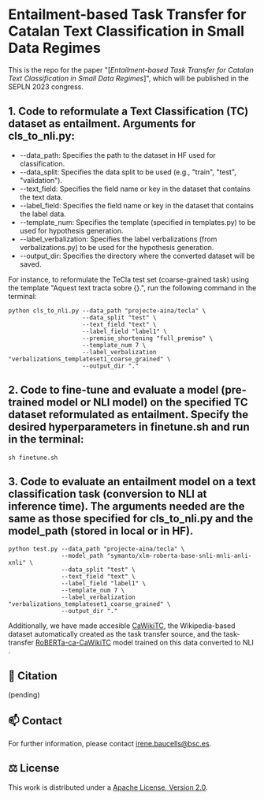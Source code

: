 # Entailment-based Task Transfer for Catalan Text Classification in Small Data Regimes

This is the repo for the paper "[*Entailment-based Task Transfer for Catalan Text Classification in Small Data Regimes*]", which will be published in the SEPLN 2023 congress. 

## 1. Code to reformulate a Text Classification (TC) dataset as entailment. Arguments for cls_to_nli.py:

- --data_path: Specifies the path to the dataset in HF used for classification. 
- --data_split: Specifies the data split to be used (e.g., "train", "test", "validation").
- --text_field: Specifies the field name or key in the dataset that contains the text data.
- --label_field: Specifies the field name or key in the dataset that contains the label data.
- --template_num: Specifies the template (specified in templates.py) to be used for hypothesis generation.
- --label_verbalization: Specifies the label verbalizations (from verbalizations.py) to be used for the hypothesis generation.
- --output_dir: Specifies the directory where the converted dataset will be saved.

For instance, to reformulate the TeCla test set (coarse-grained task) using the template "Aquest text tracta sobre {}.", run the following command in the terminal:
```
python cls_to_nli.py --data_path "projecte-aina/tecla" \
                     --data_split "test" \
                     --text_field "text" \
                     --label_field "label1" \
                     --premise_shortening "full_premise" \
                     --template_num 7 \
                     --label_verbalization "verbalizations_templateset1_coarse_grained" \
                     --output_dir "."
```

## 2. Code to fine-tune and evaluate a model (pre-trained model or NLI model) on the specified TC dataset reformulated as entailment. Specify the desired hyperparameters in finetune.sh and run in the terminal:
```
sh finetune.sh
```

## 3. Code to evaluate an entailment model on a text classification task (conversion to NLI at inference time). The arguments needed are the same as those specified for cls_to_nli.py and the model_path (stored in local or in HF).
```
python test.py --data_path "projecte-aina/tecla" \
               --model_path "symanto/xlm-roberta-base-snli-mnli-anli-xnli" \
               --data_split "test" \
               --text_field "text" \
               --label_field "label1" \
               --template_num 7 \
               --label_verbalization "verbalizations_templateset1_coarse_grained" \
               --output_dir "."
```

Additionally, we have made accesible [CaWikiTC](https://huggingface.co/ibaucells/CaWikiTC), the Wikipedia-based dataset automatically created as the task transfer source, and the task-transfer [RoBERTa-ca-CaWikiTC](https://huggingface.co/ibaucells/RoBERTa-ca-CaWikiTC) model trained on this data converted to NLI .


## 📣 Citation
(pending)

## 📫 Contact

For further information, please contact <irene.baucells@bsc.es>.

## ⚖️ License

This work is distributed under a [Apache License, Version 2.0](https://www.apache.org/licenses/LICENSE-2.0).
